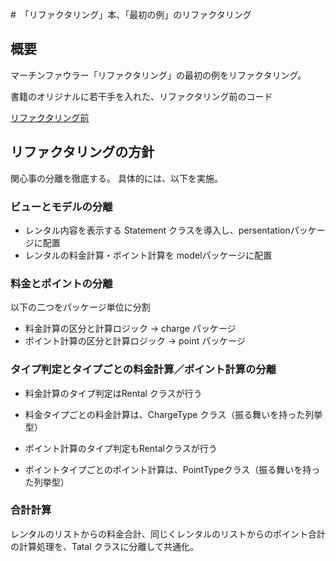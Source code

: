 #　「リファクタリング」本、「最初の例」のリファクタリング

## 概要
マーチンファウラー「リファクタリング」の最初の例をリファクタリング。

書籍のオリジナルに若干手を入れた、リファクタリング前のコード

[リファクタリング前](https://github.com/system-sekkei/model-refactoring)

## リファクタリングの方針

関心事の分離を徹底する。
具体的には、以下を実施。

### ビューとモデルの分離

- レンタル内容を表示する Statement クラスを導入し、persentationパッケージに配置
- レンタルの料金計算・ポイント計算を modelパッケージに配置

### 料金とポイントの分離
以下の二つをパッケージ単位に分割

- 料金計算の区分と計算ロジック -> charge パッケージ
- ポイント計算の区分と計算ロジック -> point パッケージ

### タイプ判定とタイプごとの料金計算／ポイント計算の分離

- 料金計算のタイプ判定はRental クラスが行う
- 料金タイプごとの料金計算は、ChargeType クラス（振る舞いを持った列挙型）

- ポイント計算のタイプ判定もRentalクラスが行う
- ポイントタイプごとのポイント計算は、PointTypeクラス（振る舞いを持った列挙型）

### 合計計算

レンタルのリストからの料金合計、同じくレンタルのリストからのポイント合計の計算処理を、Tatal<T> クラスに分離して共通化。



